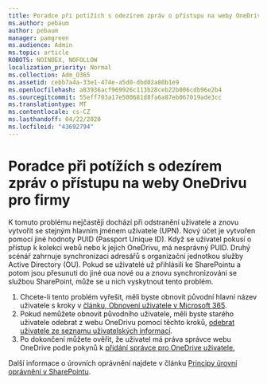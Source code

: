 ```yaml
---
title: Poradce při potížích s odezírem zpráv o přístupu na weby OneDrivu pro firmy
ms.author: pebaum
author: pebaum
manager: pamgreen
ms.audience: Admin
ms.topic: article
ROBOTS: NOINDEX, NOFOLLOW
localization_priority: Normal
ms.collection: Adm_O365
ms.assetid: cebb7a4a-33e1-474e-a5d0-dbd02a80b1e9
ms.openlocfilehash: a83936acf969926c113b28ceb22b006cdb96e2b4
ms.sourcegitcommit: 55eff703a17e500681d8fa6a87eb067019ade3cc
ms.translationtype: MT
ms.contentlocale: cs-CZ
ms.lasthandoff: 04/22/2020
ms.locfileid: "43692794"
---
```

# <a name="troubleshooting-access-denied-messages-to-onedrive-for-business-sites"></a>Poradce při potížích s odezírem zpráv o přístupu na weby OneDrivu pro firmy

K tomuto problému nejčastěji dochází při odstranění uživatele a znovu vytvořit se stejným hlavním jménem uživatele (UPN). Nový účet je vytvořen pomocí jiné hodnoty PUID (Passport Unique ID). Když se uživatel pokusí o přístup k kolekci webů nebo k jejich OneDrivu, má nesprávný PUID. Druhý scénář zahrnuje synchronizaci adresářů s organizační jednotkou služby Active Directory (OU). Pokud se uživatelé už přihlásili ke SharePointu a potom jsou přesunuti do jiné oua nové ou a znovu synchronizováni se službou SharePoint, může se u nich vyskytnout tento problém.

1. Chcete-li tento problém vyřešit, měli byste obnovit původní hlavní název uživatele s kroky v [článku, Obnovení uživatele v Microsoft 365](https://docs.microsoft.com/office365/admin/add-users/restore-user?view=o365-worldwide).
2. Pokud nemůžete obnovit původního uživatele, měli byste starého uživatele odebrat z webu OneDrivu pomocí těchto kroků, [odebrat uživatele ze seznamu uživatelských informací](). 
3. Po dokončení můžete ověřit, že uživatel má práva správce webu OneDrive podle pokynů k [přidání správce pro OneDrive uživatele.](https://docs.microsoft.com/sharepoint/manage-user-profiles)

Další informace o úrovních oprávnění najdete v článku [Principy úrovní oprávnění v SharePointu](https://docs.microsoft.com/sharepoint/understanding-permission-levels).
